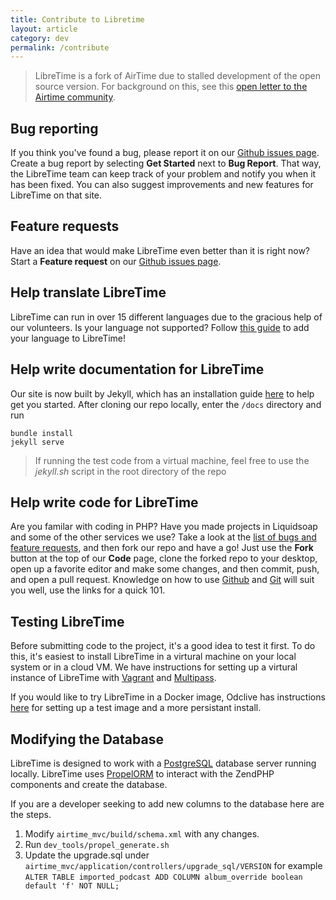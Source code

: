 ```yaml
---
title: Contribute to Libretime
layout: article
category: dev
permalink: /contribute
---
```


> LibreTime is a fork of AirTime due to stalled development of the open source version. For background on this,
see this [open letter to the Airtime community](https://gist.github.com/hairmare/8c03b69c9accc90cfe31fd7e77c3b07d).

## Bug reporting

If you think you've found a bug, please report it on our [Github issues page](https://github.com/LibreTime/libretime/issues/new/choose).
Create a bug report by selecting **Get Started** next to **Bug Report**. That way, the LibreTime team can keep track of
your problem and notify you when it has been fixed. You can also suggest
improvements and new features for LibreTime on that site.

## Feature requests

Have an idea that would make LibreTime even better than it is right now? Start a **Feature request** on our
[Github issues page](https://github.com/LibreTime/libretime/issues/new/choose).

## Help translate LibreTime

LibreTime can run in over 15 different languages due to the gracious help of our volunteers. Is your language not
supported? Follow [this guide](/docs/interface-localization) to add your language to LibreTime!

## Help write documentation for LibreTime

Our site is now built by Jekyll, which has an installation guide [here](https://jekyllrb.com/docs/installation/) to help get you started.
 After cloning our repo locally, enter the `/docs` directory and run

```
bundle install
jekyll serve
```

> If running the test code from a virtual machine, feel free to use the *jekyll.sh* script in the 
> root directory of the repo

## Help write code for LibreTime

Are you familar with coding in PHP? Have you made projects in Liquidsoap and some of the other services we use?
Take a look at the [list of bugs and feature requests](https://github.com/LibreTime/libretime/issues), and then
fork our repo and have a go! Just use the **Fork** button at the top of our **Code** page, clone the forked repo to
your desktop, open up a favorite editor and make some changes, and then commit, push, and open a pull request.
Knowledge on how to use [Github](https://guides.github.com/activities/hello-world/) and [Git](https://git-scm.com/docs/gittutorial)
will suit you well, use the links for a quick 101.

## Testing LibreTime

Before submitting code to the project, it's a good idea to test it first. To do this, it's easiest to install
LibreTime in a virtural machine on your local system or in a cloud VM. We have instructions for setting up a virtural
instance of LibreTime with [Vagrant](/docs/vagrant) and [Multipass](/docs/multipass).

If you would like to try LibreTime in a Docker image,
Odclive has instructions [here](https://github.com/kessibi/libretime-docker) for setting up a test image
and a more persistant install.

## Modifying the Database
LibreTime is designed to work with a [PostgreSQL](https://www.postgresql.org/) database server running locally.
LibreTime uses [PropelORM](http://propelorm.org) to interact with the ZendPHP components and create the database.

If you are a developer seeking to add new columns to the database here are the steps.

1. Modify `airtime_mvc/build/schema.xml` with any changes.
2. Run `dev_tools/propel_generate.sh`
3. Update the upgrade.sql under `airtime_mvc/application/controllers/upgrade_sql/VERSION` for example
 `ALTER TABLE imported_podcast ADD COLUMN album_override boolean default 'f' NOT NULL;`